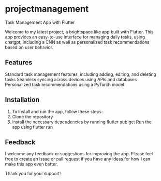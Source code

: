 # projectmanagement
 
Task Management App with Flutter

Welcome to my latest project, a brightspace like app built with Flutter. This app provides an easy-to-use interface for managing daily tasks, using chatgpt, including a CNN as well as personalized task recommendations based on user behavior.

## Features

Standard task management features, including adding, editing, and deleting tasks
Seamless syncing across devices using APIs and databases
Personalized task recommendations using a PyTorch model


## Installation
1. To install and run the app, follow these steps:
2. Clone the repository
3. Install the necessary dependencies by running flutter pub get
Run the app using flutter run


## Feedback
I welcome any feedback or suggestions for improving the app. Please feel free to create an issue or pull request if you have any ideas for how I can make this app even better.

Thank you for your support!
